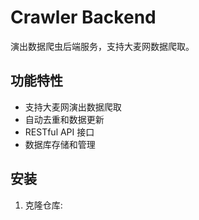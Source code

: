 # Crawler Backend

演出数据爬虫后端服务，支持大麦网数据爬取。

## 功能特性

- 支持大麦网演出数据爬取
- 自动去重和数据更新
- RESTful API 接口
- 数据库存储和管理

## 安装

1. 克隆仓库: 